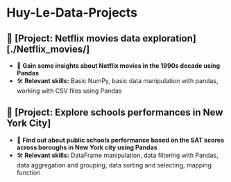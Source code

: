 # Huy-Le-Data-Projects

## 🔹 [Project: Netflix movies data exploration][./Netflix_movies/]
- 🔗 **Gain some insights about Netflix movies in the 1990s decade using Pandas**
- 🛠️ **Relevant skills:**
Basic NumPy, basic data manipulation with pandas, working with CSV files using Pandas

## 🔹 [Project: Explore schools performances in New York City]
- 🔗 **Find out about public schools performance based on the SAT scores across boroughs in New York city using Pandas**
- 🛠️ **Relevant skills:**
DataFrame manipulation, data filtering with Pandas, data aggregation and grouping, data sorting and selecting, mapping function

